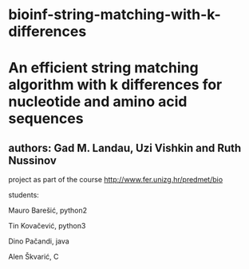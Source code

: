 bioinf-string-matching-with-k-differences
=========================================

An efficient string matching algorithm with k differences for nucleotide and amino acid sequences
=================================================================================================

authors: Gad M. Landau, Uzi Vishkin and Ruth Nussinov
-----------------------------------------------------
project as part of the course
http://www.fer.unizg.hr/predmet/bio

students:

Mauro Barešić, python2

Tin Kovačević, python3

Dino Pačandi, java

Alen Škvarić, C
